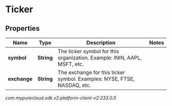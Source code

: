 # Ticker


## Properties

| Name | Type | Description | Notes |
| ------------ | ------------- | ------------- | ------------- |
| **symbol** | **String** | The ticker symbol for this organization. Example: ININ, AAPL, MSFT, etc. |  |
| **exchange** | **String** | The exchange for this ticker symbol. Examples: NYSE, FTSE, NASDAQ, etc. |  |




_com.mypurecloud.sdk.v2:platform-client-v2:233.0.0_

